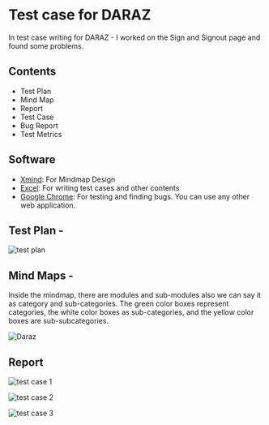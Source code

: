 # Test case for DARAZ

In test case writing for DARAZ - I worked on the Sign and Signout page and found some problems. 

## Contents
+ Test Plan 
+ Mind Map
+ Report
+ Test Case
+ Bug Report
+ Test Metrics
## Software 
- [Xmind](https://xmind.app): For Mindmap Design
- [Excel](): For writing test cases and other contents
- [Google Chrome](https://www.google.com/chrome): For testing and finding bugs. You can use any other web application.
  
## Test Plan -
![test plan](https://github.com/rashadkhan97/Tast-Case-for-DARAZ/assets/76771109/b1e724f2-db5e-42e7-8c72-392c73cad9c9)

## Mind Maps - 
Inside the mindmap, there are modules and sub-modules also we can say it as category and sub-categories. The green color boxes represent categories, the white color boxes as sub-categories, and the yellow color boxes are sub-subcategories.

![Daraz](https://github.com/rashadkhan97/Tast-Case-for-DARAZ/assets/76771109/045388d4-00ef-40b3-883c-c074e4d4290e)


## Report

![test case 1](https://github.com/rashadkhan97/Tast-Case-for-DARAZ/assets/76771109/22ce744b-00b7-49cc-99a3-f44e5e6a724f)

![test case 2](https://github.com/rashadkhan97/Tast-Case-for-DARAZ/assets/76771109/77802225-3cf5-4e84-871f-7882575f4180)

![test case 3](https://github.com/rashadkhan97/Tast-Case-for-DARAZ/assets/76771109/a4b9d0a3-d0de-4978-bfee-4d7692058011)


